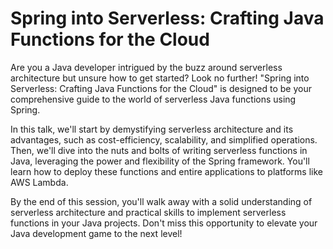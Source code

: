 # Spring into Serverless: Crafting Java Functions for the Cloud

Are you a Java developer intrigued by the buzz around serverless architecture but unsure how to get started? Look no further! "Spring into Serverless: Crafting Java Functions for the Cloud" is designed to be your comprehensive guide to the world of serverless Java functions using Spring.

In this talk, we'll start by demystifying serverless architecture and its advantages, such as cost-efficiency, scalability, and simplified operations. Then, we'll dive into the nuts and bolts of writing serverless functions in Java, leveraging the power and flexibility of the Spring framework. You'll learn how to deploy these functions and entire applications to platforms like AWS Lambda.

By the end of this session, you'll walk away with a solid understanding of serverless architecture and practical skills to implement serverless functions in your Java projects. Don't miss this opportunity to elevate your Java development game to the next level!
